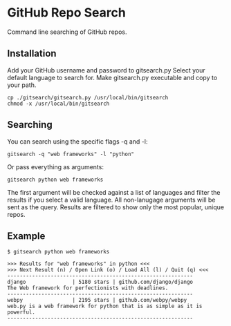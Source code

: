 GitHub Repo Search
==================

Command line searching of GitHub repos.

Installation
------------
Add your GitHub username and password to gitsearch.py
Select your default language to search for.
Make gitsearch.py executable and copy to your path.
    
    cp ./gitsearch/gitsearch.py /usr/local/bin/gitsearch
    chmod -x /usr/local/bin/gitsearch

Searching
---------

You can search using the specific flags -q and -l: 
    
    gitsearch -q "web frameworks" -l "python"

Or pass everything as arguments:
    
    gitsearch python web frameworks

The first argument will be checked against a list of languages
and filter the results if you select a valid language.
All non-lanugage arguments will be sent as the query.
Results are filtered to show only the most popular, unique repos.

Example
-------
    
    $ gitsearch python web frameworks
    
    >>> Results for "web frameworks" in python <<<
    >>> Next Result (n) / Open Link (o) / Load All (l) / Quit (q) <<<
    ------------------------------------------------------------
    django               | 5180 stars | github.com/django/django
    The Web framework for perfectionists with deadlines.
    ------------------------------------------------------------
    webpy                | 2195 stars | github.com/webpy/webpy
    web.py is a web framework for python that is as simple as it is powerful. 
    ------------------------------------------------------------
